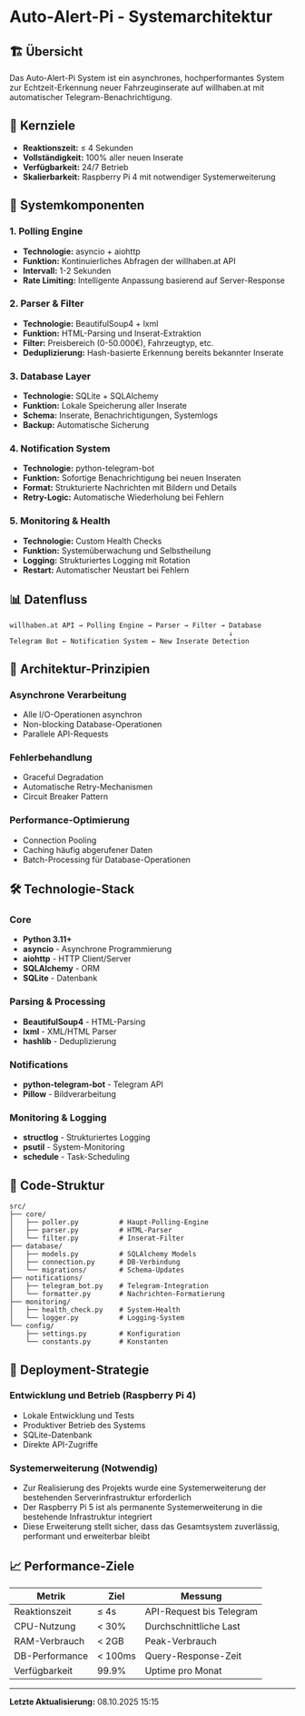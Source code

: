 # Auto-Alert-Pi - Systemarchitektur

## 🏗️ Übersicht

Das Auto-Alert-Pi System ist ein asynchrones, hochperformantes System zur Echtzeit-Erkennung neuer Fahrzeuginserate auf willhaben.at mit automatischer Telegram-Benachrichtigung.

## 🎯 Kernziele
- **Reaktionszeit:** ≤ 4 Sekunden
- **Vollständigkeit:** 100% aller neuen Inserate
- **Verfügbarkeit:** 24/7 Betrieb
- **Skalierbarkeit:** Raspberry Pi 4 mit notwendiger Systemerweiterung

## 🔧 Systemkomponenten

### 1. Polling Engine
- **Technologie:** asyncio + aiohttp
- **Funktion:** Kontinuierliches Abfragen der willhaben.at API
- **Intervall:** 1-2 Sekunden
- **Rate Limiting:** Intelligente Anpassung basierend auf Server-Response

### 2. Parser & Filter
- **Technologie:** BeautifulSoup4 + lxml
- **Funktion:** HTML-Parsing und Inserat-Extraktion
- **Filter:** Preisbereich (0-50.000€), Fahrzeugtyp, etc.
- **Deduplizierung:** Hash-basierte Erkennung bereits bekannter Inserate

### 3. Database Layer
- **Technologie:** SQLite + SQLAlchemy
- **Funktion:** Lokale Speicherung aller Inserate
- **Schema:** Inserate, Benachrichtigungen, Systemlogs
- **Backup:** Automatische Sicherung

### 4. Notification System
- **Technologie:** python-telegram-bot
- **Funktion:** Sofortige Benachrichtigung bei neuen Inseraten
- **Format:** Strukturierte Nachrichten mit Bildern und Details
- **Retry-Logic:** Automatische Wiederholung bei Fehlern

### 5. Monitoring & Health
- **Technologie:** Custom Health Checks
- **Funktion:** Systemüberwachung und Selbstheilung
- **Logging:** Strukturiertes Logging mit Rotation
- **Restart:** Automatischer Neustart bei Fehlern

## 📊 Datenfluss

```
willhaben.at API → Polling Engine → Parser → Filter → Database
                                                      ↓
Telegram Bot ← Notification System ← New Inserate Detection
```

## 🔄 Architektur-Prinzipien

### Asynchrone Verarbeitung
- Alle I/O-Operationen asynchron
- Non-blocking Database-Operationen
- Parallele API-Requests

### Fehlerbehandlung
- Graceful Degradation
- Automatische Retry-Mechanismen
- Circuit Breaker Pattern

### Performance-Optimierung
- Connection Pooling
- Caching häufig abgerufener Daten
- Batch-Processing für Database-Operationen

## 🛠️ Technologie-Stack

### Core
- **Python 3.11+**
- **asyncio** - Asynchrone Programmierung
- **aiohttp** - HTTP Client/Server
- **SQLAlchemy** - ORM
- **SQLite** - Datenbank

### Parsing & Processing
- **BeautifulSoup4** - HTML-Parsing
- **lxml** - XML/HTML Parser
- **hashlib** - Deduplizierung

### Notifications
- **python-telegram-bot** - Telegram API
- **Pillow** - Bildverarbeitung

### Monitoring & Logging
- **structlog** - Strukturiertes Logging
- **psutil** - System-Monitoring
- **schedule** - Task-Scheduling

## 📁 Code-Struktur

```
src/
├── core/
│   ├── poller.py          # Haupt-Polling-Engine
│   ├── parser.py          # HTML-Parser
│   └── filter.py          # Inserat-Filter
├── database/
│   ├── models.py          # SQLAlchemy Models
│   ├── connection.py      # DB-Verbindung
│   └── migrations/        # Schema-Updates
├── notifications/
│   ├── telegram_bot.py    # Telegram-Integration
│   └── formatter.py       # Nachrichten-Formatierung
├── monitoring/
│   ├── health_check.py    # System-Health
│   └── logger.py          # Logging-System
└── config/
    ├── settings.py        # Konfiguration
    └── constants.py       # Konstanten
```

## 🚀 Deployment-Strategie

### Entwicklung und Betrieb (Raspberry Pi 4)
- Lokale Entwicklung und Tests
- Produktiver Betrieb des Systems
- SQLite-Datenbank
- Direkte API-Zugriffe

### Systemerweiterung (Notwendig)
- Zur Realisierung des Projekts wurde eine Systemerweiterung der bestehenden Serverinfrastruktur erforderlich
- Der Raspberry Pi 5 ist als permanente Systemerweiterung in die bestehende Infrastruktur integriert
- Diese Erweiterung stellt sicher, dass das Gesamtsystem zuverlässig, performant und erweiterbar bleibt

## 📈 Performance-Ziele

| Metrik | Ziel | Messung |
|--------|------|---------|
| Reaktionszeit | ≤ 4s | API-Request bis Telegram |
| CPU-Nutzung | < 30% | Durchschnittliche Last |
| RAM-Verbrauch | < 2GB | Peak-Verbrauch |
| DB-Performance | < 100ms | Query-Response-Zeit |
| Verfügbarkeit | 99.9% | Uptime pro Monat |

---
**Letzte Aktualisierung:** 08.10.2025 15:15